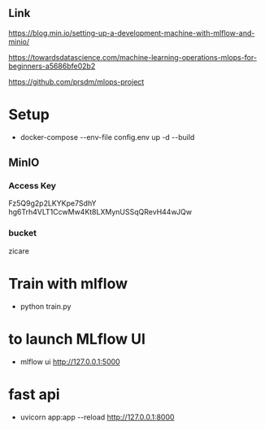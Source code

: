 ## Link
https://blog.min.io/setting-up-a-development-machine-with-mlflow-and-minio/

https://towardsdatascience.com/machine-learning-operations-mlops-for-beginners-a5686bfe02b2

https://github.com/prsdm/mlops-project

# Setup

- docker-compose --env-file config.env up -d --build

## MinIO

### Access Key
Fz5Q9g2p2LKYKpe7SdhY
hg6Trh4VLT1CcwMw4Kt8LXMynUSSqQRevH44wJQw

### bucket 
zicare

# Train with mlflow

- python train.py

# to launch MLflow UI
- mlflow ui
http://127.0.0.1:5000

# fast api
- uvicorn app:app --reload
http://127.0.0.1:8000